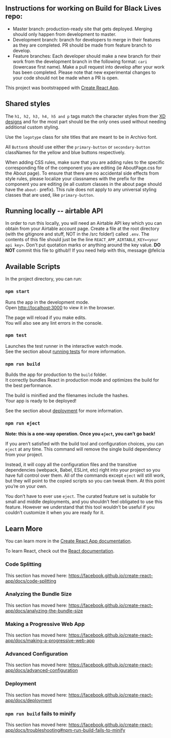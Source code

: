 ## Instructions for working on Build for Black Lives repo: 
- Master branch: production-ready site that gets deployed. Merging should only happen from development to master.
- Development branch: branch for developers to merge in their features as they are completed. PR should be made from feature branch to develop.
- Feature branches: Each developer should make a new branch for their work from the development branch in the following format: `cari` (lowercase first name). Make a pull request into develop after your work has been completed. Please note that new experimental changes to your code should not be made when a PR is open.

This project was bootstrapped with [Create React App](https://github.com/facebook/create-react-app).

## Shared styles
The `h1, h2, h3, h4, h5 and p` tags match the character styles from ther [XD designs](https://xd.adobe.com/view/cfe9fc7e-8850-42aa-a713-de8009844536-9aba/) and for the most part should be the only ones used without needing additional custom styling.

Use the `logotype` class for site titles that are meant to be in Archivo font.

All `Button`s should use either the `primary-button` or `secondary-button` classNames for the yellow and blue buttons respectively.

When adding CSS rules, make sure that you are adding rules to the specific corresponding file of the component you are editing (ie AboutPage.css for the About page). To ensure that there are no accidental side effects from style rules, please localize your classnames with the prefix for the component you are editing (ie all custom classes in the about page should have the `about-` prefix). This rule does not apply to any universal styling classes that are used, like `primary-button`.

## Running locally -- airtable API
In order to run this locally, you will need an Airtable API key which you can obtain from your Airtable account page. Create a file at the root directory (with the gitignore and stuff, NOT in the /src folder!) called `.env`. The contents of this file should just be the line `REACT_APP_AIRTABLE_KEY=<your api key>`. Don't put quotation marks or anything around the key value. **DO NOT** commit this file to github!! If you need help with this, message @felicia

## Available Scripts

In the project directory, you can run:

### `npm start`

Runs the app in the development mode.<br />
Open [http://localhost:3000](http://localhost:3000) to view it in the browser.

The page will reload if you make edits.<br />
You will also see any lint errors in the console.

### `npm test`

Launches the test runner in the interactive watch mode.<br />
See the section about [running tests](https://facebook.github.io/create-react-app/docs/running-tests) for more information.

### `npm run build`

Builds the app for production to the `build` folder.<br />
It correctly bundles React in production mode and optimizes the build for the best performance.

The build is minified and the filenames include the hashes.<br />
Your app is ready to be deployed!

See the section about [deployment](https://facebook.github.io/create-react-app/docs/deployment) for more information.

### `npm run eject`

**Note: this is a one-way operation. Once you `eject`, you can’t go back!**

If you aren’t satisfied with the build tool and configuration choices, you can `eject` at any time. This command will remove the single build dependency from your project.

Instead, it will copy all the configuration files and the transitive dependencies (webpack, Babel, ESLint, etc) right into your project so you have full control over them. All of the commands except `eject` will still work, but they will point to the copied scripts so you can tweak them. At this point you’re on your own.

You don’t have to ever use `eject`. The curated feature set is suitable for small and middle deployments, and you shouldn’t feel obligated to use this feature. However we understand that this tool wouldn’t be useful if you couldn’t customize it when you are ready for it.

## Learn More

You can learn more in the [Create React App documentation](https://facebook.github.io/create-react-app/docs/getting-started).

To learn React, check out the [React documentation](https://reactjs.org/).

### Code Splitting

This section has moved here: https://facebook.github.io/create-react-app/docs/code-splitting

### Analyzing the Bundle Size

This section has moved here: https://facebook.github.io/create-react-app/docs/analyzing-the-bundle-size

### Making a Progressive Web App

This section has moved here: https://facebook.github.io/create-react-app/docs/making-a-progressive-web-app

### Advanced Configuration

This section has moved here: https://facebook.github.io/create-react-app/docs/advanced-configuration

### Deployment

This section has moved here: https://facebook.github.io/create-react-app/docs/deployment

### `npm run build` fails to minify

This section has moved here: https://facebook.github.io/create-react-app/docs/troubleshooting#npm-run-build-fails-to-minify
